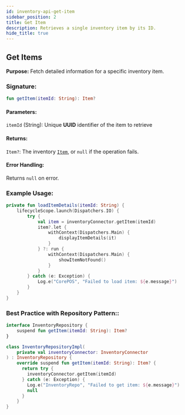 ```yaml
---
id: inventory-api-get-item
sidebar_position: 2
title: Get Item
description: Retrieves a single inventory item by its ID.
hide_title: true
---
```


## Get Items

**Purpose:** Fetch detailed information for a specific inventory item.

### Signature:

```kotlin
fun getItem(itemId: String): Item?
```

#### Parameters:
`itemId` (String): Unique **UUID** identifier of the item to retrieve

#### Returns:
`Item?`: The inventory [`Item`](../models/models-inventory#item), or `null` if the operation fails.

#### Error Handling:
Returns `null` on error.

### Example Usage:
```kotlin
private fun loadItemDetails(itemId: String) {
    lifecycleScope.launch(Dispatchers.IO) {
        try {
            val item = inventoryConnector.getItem(itemId)
            item?.let {
                withContext(Dispatchers.Main) {
                    displayItemDetails(it)
                }
            } ?: run {
                withContext(Dispatchers.Main) {
                    showItemNotFound()
                }
            }
        } catch (e: Exception) {
            Log.e("CorePOS", "Failed to load item: ${e.message}")
        }
    }
}
```

### Best Practice with Repository Pattern::
```kotlin
interface InventoryRepository {
    suspend fun getItem(itemId: String): Item?
}

class InventoryRepositoryImpl(
    private val inventoryConnector: InventoryConnector
) : InventoryRepository {
    override suspend fun getItem(itemId: String): Item? {
      return try {
        inventoryConnector.getItem(itemId)
      } catch (e: Exception) {
        Log.e("InventoryRepo", "Failed to get item: ${e.message}")
        null
      }
    }
}
```
